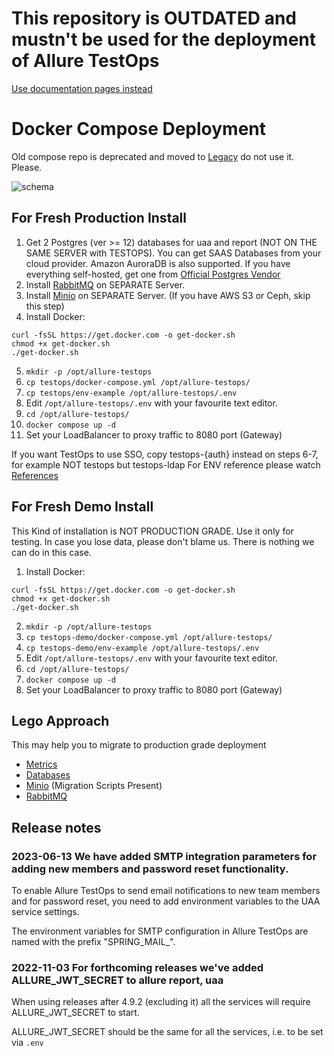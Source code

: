 # This repository is OUTDATED and mustn't be used for the deployment of Allure TestOps

[Use documentation pages instead](https://docs.qameta.io/allure-testops/install/docker-compose/)

# Docker Compose Deployment

Old compose repo is deprecated and moved to [Legacy](testops-legacy) do not use it. Please.

![schema](extras/compose.png)

## For Fresh Production Install

1. Get 2 Postgres (ver >= 12) databases for uaa and report (NOT ON THE SAME SERVER with TESTOPS). You can get SAAS Databases from your cloud provider. Amazon AuroraDB is also supported. If you have everything self-hosted, get one from [Official Postgres Vendor](https://www.postgresql.org/download/)
2. Install [RabbitMQ](https://www.rabbitmq.com/download.html) on SEPARATE Server.
3. Install [Minio](https://docs.min.io/docs/minio-quickstart-guide.html) on SEPARATE Server. (If you have AWS S3 or Ceph, skip this step)
4. Install Docker:

```shell
curl -fsSL https://get.docker.com -o get-docker.sh
chmod +x get-docker.sh
./get-docker.sh
```
5. ```mkdir -p /opt/allure-testops```
6. ```cp testops/docker-compose.yml /opt/allure-testops/```
7. ```cp testops/env-example /opt/allure-testops/.env```
8. Edit ```/opt/allure-testops/.env``` with your favourite text editor.
9. ```cd /opt/allure-testops/```
10. ```docker compose up -d```
11. Set your LoadBalancer to proxy traffic to 8080 port (Gateway)

If you want TestOps to use SSO, copy testops-{auth} instead on steps 6-7, for example NOT testops but testops-ldap
For ENV reference please watch [References](extras/env-references.md)

## For Fresh Demo Install

This Kind of installation is NOT PRODUCTION GRADE. Use it only for testing. In case you lose data, please don't blame us. There is nothing we can do in this case.

1. Install Docker:

```shell
curl -fsSL https://get.docker.com -o get-docker.sh
chmod +x get-docker.sh
./get-docker.sh
```

2. ```mkdir -p /opt/allure-testops```
3. ```cp testops-demo/docker-compose.yml /opt/allure-testops/```
4. ```cp testops-demo/env-example /opt/allure-testops/.env```
5. Edit ```/opt/allure-testops/.env``` with your favourite text editor.
6. ```cd /opt/allure-testops/```
7. ```docker compose up -d```
8. Set your LoadBalancer to proxy traffic to 8080 port (Gateway)

## Lego Approach
This may help you to migrate to production grade deployment

- [Metrics](extras/metrics.md)
- [Databases](extras/Databases.MD)
- [Minio](extras/minio.md) (Migration Scripts Present)
- [RabbitMQ](extras/rabbitmq.md)


## Release notes

### 2023-06-13 We have added SMTP integration parameters for adding new members and password reset functionality.

To enable Allure TestOps to send email notifications to new team members and for password reset, you need to add environment variables to the UAA service settings.

The environment variables for SMTP configuration in Allure TestOps are named with the prefix "SPRING_MAIL_".

### 2022-11-03 For forthcoming releases we've added ALLURE_JWT_SECRET to allure report, uaa

When using releases after 4.9.2 (excluding it) all the services will require ALLURE_JWT_SECRET to start.

ALLURE_JWT_SECRET should be the same for all the services, i.e. to be set via `.env`
